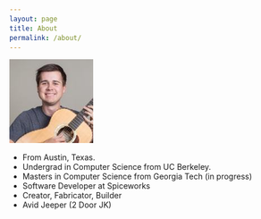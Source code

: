 ```yaml
---
layout: page
title: About
permalink: /about/
---
```


![](/img/natesholland.jpeg)

* From Austin, Texas.
* Undergrad in Computer Science from UC Berkeley.
* Masters in Computer Science from Georgia Tech (in progress)
* Software Developer at Spiceworks
* Creator, Fabricator, Builder
* Avid Jeeper (2 Door JK)
